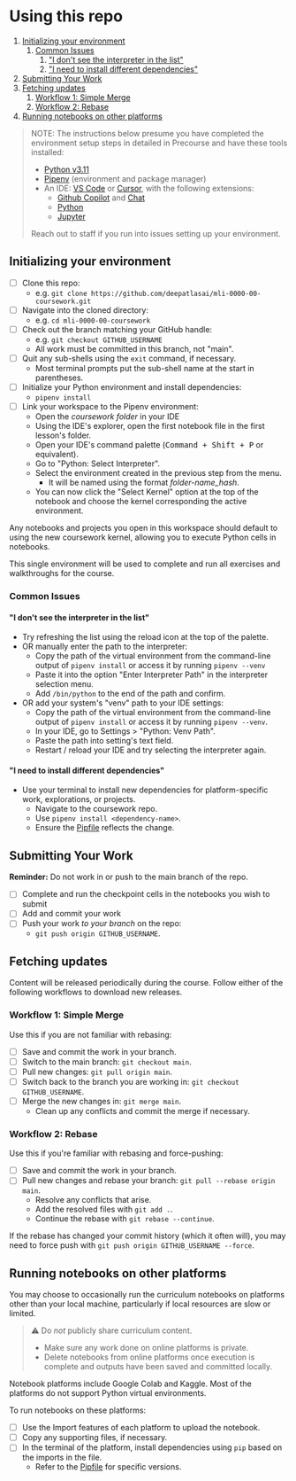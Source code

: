 # Using this repo

1. [Initializing your environment](#initializing-your-environment)
   1. [Common Issues](#common-issues)
      1. ["I don't see the interpreter in the list"](#i-dont-see-the-interpreter-in-the-list)
      2. ["I need to install different dependencies"](#i-need-to-install-different-dependencies)
2. [Submitting Your Work](#submitting-your-work)
3. [Fetching updates](#fetching-updates)
   1. [Workflow 1: Simple Merge](#workflow-1-simple-merge)
   2. [Workflow 2: Rebase](#workflow-2-rebase)
4. [Running notebooks on other platforms](#running-notebooks-on-other-platforms)

> NOTE: The instructions below presume you have completed the environment setup steps in detailed in Precourse and have these tools installed:
>
> - [Python v3.11](https://www.python.org/downloads/release/python-3110/)
> - [Pipenv](https://pipenv.pypa.io/en/latest/install/#installing-pipenv) (environment and package manager)
> - An IDE: [VS Code](https://code.visualstudio.com/download) or [Cursor](https://cursor.sh), with the following extensions:
>   - [Github Copilot](https://marketplace.visualstudio.com/items?itemName=GitHub.copilot) and [Chat](https://marketplace.visualstudio.com/items?itemName=GitHub.copilot-chat)
>   - [Python](https://marketplace.visualstudio.com/items?itemName=ms-python.python)
>   - [Jupyter](https://marketplace.visualstudio.com/items?itemName=ms-toolsai.jupyter)
>
> Reach out to staff if you run into issues setting up your environment.

## Initializing your environment

- [ ] Clone this repo:
  - e.g. `git clone https://github.com/deepatlasai/mli-0000-00-coursework.git`
- [ ] Navigate into the cloned directory:
  - e.g. `cd mli-0000-00-coursework`
- [ ] Check out the branch matching your GitHub handle:
  - e.g. `git checkout GITHUB_USERNAME`
  - All work must be committed in this branch, not "main".
- [ ] Quit any sub-shells using the `exit` command, if necessary.
  - Most terminal prompts put the sub-shell name at the start in parentheses.
- [ ] Initialize your Python environment and install dependencies:
  - `pipenv install`
- [ ] Link your workspace to the Pipenv environment:
  - Open the _coursework folder_ in your IDE
  - Using the IDE's explorer, open the first notebook file in the first lesson's folder.
  - Open your IDE's command palette (<kbd>Command + Shift + P</kbd> or equivalent).
  - Go to "Python: Select Interpreter".
  - Select the environment created in the previous step from the menu.
    - It will be named using the format _folder-name_hash_.
  - You can now click the "Select Kernel" option at the top of the notebook and choose the kernel corresponding the active environment.

Any notebooks and projects you open in this workspace should default to using the new coursework kernel, allowing you to execute Python cells in notebooks.

This single environment will be used to complete and run all exercises and walkthroughs for the course.

### Common Issues

#### "I don't see the interpreter in the list"

- Try refreshing the list using the reload icon at the top of the palette.
- OR manually enter the path to the interpreter:
  - Copy the path of the virtual environment from the command-line output of `pipenv install` or access it by running `pipenv --venv`
  - Paste it into the option "Enter Interpreter Path" in the interpreter selection menu.
  - Add `/bin/python` to the end of the path and confirm.
- OR add your system's "venv" path to your IDE settings:
  - Copy the path of the virtual environment from the command-line output of `pipenv install` or access it by running `pipenv --venv`.
  - In your IDE, go to Settings > "Python: Venv Path".
  - Paste the path into setting's text field.
  - Restart / reload your IDE and try selecting the interpreter again.

#### "I need to install different dependencies"

- Use your terminal to install new dependencies for platform-specific work, explorations, or projects.
  - Navigate to the coursework repo.
  - Use `pipenv install <dependency-name>`.
  - Ensure the [Pipfile](./Pipfile) reflects the change.

## Submitting Your Work

**Reminder:** Do not work in or push to the main branch of the repo.

- [ ] Complete and run the checkpoint cells in the notebooks you wish to submit
- [ ] Add and commit your work
- [ ] Push your work _to your branch_ on the repo:
  - `git push origin GITHUB_USERNAME`.

## Fetching updates

Content will be released periodically during the course. Follow either of the following workflows to download new releases.

### Workflow 1: Simple Merge

Use this if you are not familiar with rebasing:

- [ ] Save and commit the work in your branch.
- [ ] Switch to the main branch: `git checkout main`.
- [ ] Pull new changes: `git pull origin main`.
- [ ] Switch back to the branch you are working in: `git checkout GITHUB_USERNAME`.
- [ ] Merge the new changes in: `git merge main`.
  - Clean up any conflicts and commit the merge if necessary.

### Workflow 2: Rebase

Use this if you're familiar with rebasing and force-pushing:

- [ ] Save and commit the work in your branch.
- [ ] Pull new changes and rebase your branch: `git pull --rebase origin main`.
  - Resolve any conflicts that arise.
  - Add the resolved files with `git add .`.
  - Continue the rebase with `git rebase --continue`.

If the rebase has changed your commit history (which it often will), you may need to force push with `git push origin GITHUB_USERNAME --force`.

## Running notebooks on other platforms

You may choose to occasionally run the curriculum notebooks on platforms other than your local machine, particularly if local resources are slow or limited.

> ⚠︎ Do _not_ publicly share curriculum content.
>
> - Make sure any work done on online platforms is private.
> - Delete notebooks from online platforms once execution is complete and outputs have been saved and committed locally.

Notebook platforms include Google Colab and Kaggle. Most of the platforms do not support Python virtual environments.

To run notebooks on these platforms:

- [ ] Use the Import features of each platform to upload the notebook.
- [ ] Copy any supporting files, if necessary.
- [ ] In the terminal of the platform, install dependencies using `pip` based on the imports in the file.
  - Refer to the [Pipfile](./Pipfile) for specific versions.
